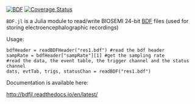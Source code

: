 [![BDF](http://pkg.julialang.org/badges/BDF_0.4.svg)](http://pkg.julialang.org/?pkg=BDF)
[![Coverage Status](https://coveralls.io/repos/github/sam81/BDF.jl/badge.svg?branch=master)](https://coveralls.io/github/sam81/BDF.jl?branch=master)

`BDF.jl` is a Julia module to read/write BIOSEMI 24-bit [BDF](http://www.biosemi.com/faq/file_format.htm) files (used for storing electroencephalographic recordings)

Usage:

    bdfHeader = readBDFHeader("res1.bdf") #read the bdf header
    sampRate = bdfHeader["sampRate"][1] #get the sampling rate
    #read the data, the event table, the trigger channel and the status channel
    dats, evtTab, trigs, statusChan = readBDF("res1.bdf")

Documentation is available here:

http://bdfjl.readthedocs.io/en/latest/
